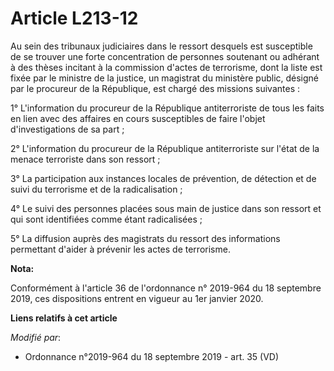 # Article L213-12

Au sein des   tribunaux judiciaires dans le ressort desquels est susceptible de se trouver une forte concentration de
personnes soutenant ou adhérant à des thèses incitant à la commission d'actes de terrorisme, dont la liste est fixée par le
ministre de la justice, un magistrat du ministère public, désigné par le procureur de la République, est chargé des missions
suivantes : 

1° L'information du procureur de la République antiterroriste de tous les faits en lien avec des affaires en cours
susceptibles de faire l'objet d'investigations de sa part ; 

2° L'information du procureur de la République antiterroriste sur l'état de la menace terroriste dans son ressort ; 

3° La participation aux instances locales de prévention, de détection et de suivi du terrorisme et de la radicalisation ; 

4° Le suivi des personnes placées sous main de justice dans son ressort et qui sont identifiées comme étant radicalisées ; 

5° La diffusion auprès des magistrats du ressort des informations permettant d'aider à prévenir les actes de terrorisme.

**Nota:**

Conformément à l'article 36 de l'ordonnance n° 2019-964 du 18 septembre 2019, ces dispositions entrent en vigueur au 1er
janvier 2020.

**Liens relatifs à cet article**

_Modifié par_:

  - Ordonnance n°2019-964 du 18 septembre 2019 - art. 35 (VD)
